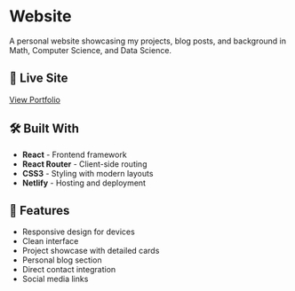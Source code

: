 # Website

A personal website showcasing my projects, blog posts, and background in Math, Computer Science, and Data Science.

## 🚀 Live Site

[View Portfolio](https://your-netlify-url.netlify.app)

## 🛠️ Built With

- **React** - Frontend framework
- **React Router** - Client-side routing
- **CSS3** - Styling with modern layouts
- **Netlify** - Hosting and deployment

## 📱 Features

- Responsive design for devices
- Clean interface
- Project showcase with detailed cards
- Personal blog section
- Direct contact integration
- Social media links

